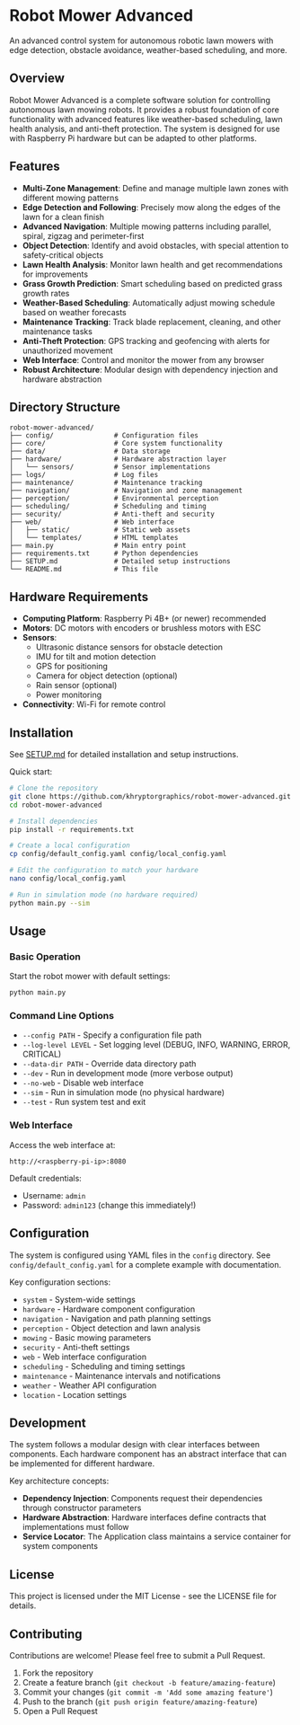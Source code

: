 # Robot Mower Advanced

An advanced control system for autonomous robotic lawn mowers with edge detection, obstacle avoidance, weather-based scheduling, and more.

## Overview

Robot Mower Advanced is a complete software solution for controlling autonomous lawn mowing robots. It provides a robust foundation of core functionality with advanced features like weather-based scheduling, lawn health analysis, and anti-theft protection. The system is designed for use with Raspberry Pi hardware but can be adapted to other platforms.

## Features

- **Multi-Zone Management**: Define and manage multiple lawn zones with different mowing patterns
- **Edge Detection and Following**: Precisely mow along the edges of the lawn for a clean finish
- **Advanced Navigation**: Multiple mowing patterns including parallel, spiral, zigzag and perimeter-first
- **Object Detection**: Identify and avoid obstacles, with special attention to safety-critical objects
- **Lawn Health Analysis**: Monitor lawn health and get recommendations for improvements
- **Grass Growth Prediction**: Smart scheduling based on predicted grass growth rates
- **Weather-Based Scheduling**: Automatically adjust mowing schedule based on weather forecasts
- **Maintenance Tracking**: Track blade replacement, cleaning, and other maintenance tasks
- **Anti-Theft Protection**: GPS tracking and geofencing with alerts for unauthorized movement
- **Web Interface**: Control and monitor the mower from any browser
- **Robust Architecture**: Modular design with dependency injection and hardware abstraction

## Directory Structure

```
robot-mower-advanced/
├── config/               # Configuration files
├── core/                 # Core system functionality
├── data/                 # Data storage
├── hardware/             # Hardware abstraction layer
│   └── sensors/          # Sensor implementations
├── logs/                 # Log files
├── maintenance/          # Maintenance tracking
├── navigation/           # Navigation and zone management
├── perception/           # Environmental perception
├── scheduling/           # Scheduling and timing
├── security/             # Anti-theft and security
├── web/                  # Web interface
│   ├── static/           # Static web assets
│   └── templates/        # HTML templates
├── main.py               # Main entry point
├── requirements.txt      # Python dependencies
├── SETUP.md              # Detailed setup instructions
└── README.md             # This file
```

## Hardware Requirements

- **Computing Platform**: Raspberry Pi 4B+ (or newer) recommended
- **Motors**: DC motors with encoders or brushless motors with ESC
- **Sensors**:
  - Ultrasonic distance sensors for obstacle detection
  - IMU for tilt and motion detection
  - GPS for positioning
  - Camera for object detection (optional)
  - Rain sensor (optional)
  - Power monitoring
- **Connectivity**: Wi-Fi for remote control

## Installation

See [SETUP.md](SETUP.md) for detailed installation and setup instructions.

Quick start:

```bash
# Clone the repository
git clone https://github.com/khryptorgraphics/robot-mower-advanced.git
cd robot-mower-advanced

# Install dependencies
pip install -r requirements.txt

# Create a local configuration
cp config/default_config.yaml config/local_config.yaml

# Edit the configuration to match your hardware
nano config/local_config.yaml

# Run in simulation mode (no hardware required)
python main.py --sim
```

## Usage

### Basic Operation

Start the robot mower with default settings:

```bash
python main.py
```

### Command Line Options

- `--config PATH` - Specify a configuration file path
- `--log-level LEVEL` - Set logging level (DEBUG, INFO, WARNING, ERROR, CRITICAL)
- `--data-dir PATH` - Override data directory path
- `--dev` - Run in development mode (more verbose output)
- `--no-web` - Disable web interface
- `--sim` - Run in simulation mode (no physical hardware)
- `--test` - Run system test and exit

### Web Interface

Access the web interface at:

```
http://<raspberry-pi-ip>:8080
```

Default credentials:
- Username: `admin`
- Password: `admin123` (change this immediately!)

## Configuration

The system is configured using YAML files in the `config` directory. See `config/default_config.yaml` for a complete example with documentation.

Key configuration sections:

- `system` - System-wide settings
- `hardware` - Hardware component configuration
- `navigation` - Navigation and path planning settings
- `perception` - Object detection and lawn analysis
- `mowing` - Basic mowing parameters
- `security` - Anti-theft settings
- `web` - Web interface configuration
- `scheduling` - Scheduling and timing settings
- `maintenance` - Maintenance intervals and notifications
- `weather` - Weather API configuration
- `location` - Location settings

## Development

The system follows a modular design with clear interfaces between components. Each hardware component has an abstract interface that can be implemented for different hardware.

Key architecture concepts:

- **Dependency Injection**: Components request their dependencies through constructor parameters
- **Hardware Abstraction**: Hardware interfaces define contracts that implementations must follow
- **Service Locator**: The Application class maintains a service container for system components

## License

This project is licensed under the MIT License - see the LICENSE file for details.

## Contributing

Contributions are welcome! Please feel free to submit a Pull Request.

1. Fork the repository
2. Create a feature branch (`git checkout -b feature/amazing-feature`)
3. Commit your changes (`git commit -m 'Add some amazing feature'`)
4. Push to the branch (`git push origin feature/amazing-feature`)
5. Open a Pull Request
